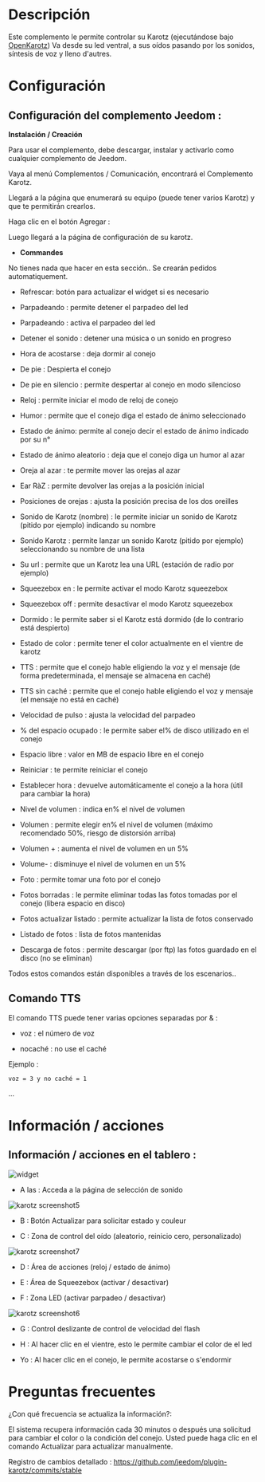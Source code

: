 Descripción 
===========

Este complemento le permite controlar su Karotz (ejecutándose bajo
[OpenKarotz](http://www.openkarotz.org/)) Va desde su led ventral, a
sus oídos pasando por los sonidos, síntesis de voz y lleno
d'autres.

Configuración 
=============

Configuración del complemento Jeedom : 
--------------------------------

**Instalación / Creación**

Para usar el complemento, debe descargar, instalar y
activarlo como cualquier complemento de Jeedom.

Vaya al menú Complementos / Comunicación, encontrará el
Complemento Karotz.

Llegará a la página que enumerará su equipo (puede
tener varios Karotz) y que te permitirán crearlos.

Haga clic en el botón Agregar :

Luego llegará a la página de configuración de su karotz.

-   **Commandes**

No tienes nada que hacer en esta sección.. Se crearán pedidos
automatiquement.

-   Refrescar: botón para actualizar el widget si es necesario

-   Parpadeando : permite detener el parpadeo del led

-   Parpadeando : activa el parpadeo del led

-   Detener el sonido : detener una música o un sonido en progreso

-   Hora de acostarse : deja dormir al conejo

-   De pie : Despierta el conejo

-   De pie en silencio : permite despertar al conejo en modo silencioso

-   Reloj : permite iniciar el modo de reloj de conejo

-   Humor : permite que el conejo diga el estado de ánimo seleccionado

-   Estado de ánimo: permite al conejo decir el estado de ánimo indicado por su
    n°

-   Estado de ánimo aleatorio : deja que el conejo diga un humor
    al azar

-   Oreja al azar : te permite mover las orejas
    al azar

-   Ear RàZ : permite devolver las orejas a la posición inicial

-   Posiciones de orejas : ajusta la posición precisa de los dos
    oreilles

-   Sonido de Karotz (nombre) : le permite iniciar un sonido de Karotz (pitido
    por ejemplo) indicando su nombre

-   Sonido Karotz : permite lanzar un sonido Karotz (pitido por ejemplo)
    seleccionando su nombre de una lista

-   Su url : permite que un Karotz lea una URL (estación de radio
    por ejemplo)

-   Squeezebox en : le permite activar el modo Karotz squeezebox

-   Squeezebox off : permite desactivar el modo Karotz squeezebox

-   Dormido : le permite saber si el Karotz está dormido (de lo contrario
    está despierto)

-   Estado de color : permite tener el color actualmente en el
    vientre de karotz

-   TTS : permite que el conejo hable eligiendo la voz y el
    mensaje (de forma predeterminada, el mensaje se almacena en caché)

-   TTS sin caché : permite que el conejo hable eligiendo el
    voz y mensaje (el mensaje no está en caché)

-   Velocidad de pulso : ajusta la velocidad del parpadeo

-   % del espacio ocupado : le permite saber el% de disco utilizado en
    el conejo

-   Espacio libre : valor en MB de espacio libre en el conejo

-   Reiniciar : te permite reiniciar el conejo

-   Establecer hora : devuelve automáticamente el conejo a
    la hora (útil para cambiar la hora)

-   Nivel de volumen : indica en% el nivel de volumen

-   Volumen : permite elegir en% el nivel de volumen (máximo recomendado
    50%, riesgo de distorsión arriba)

-   Volumen + : aumenta el nivel de volumen en un 5%

-   Volume- : disminuye el nivel de volumen en un 5%

-   Foto : permite tomar una foto por el conejo

-   Fotos borradas : le permite eliminar todas las fotos tomadas por el
    conejo (libera espacio en disco)

-   Fotos actualizar listado : permite actualizar la lista de fotos
    conservado

-   Listado de fotos : lista de fotos mantenidas

-   Descarga de fotos : permite descargar (por ftp) las fotos
    guardado en el disco (no se eliminan)

Todos estos comandos están disponibles a través de los escenarios..

Comando TTS 
------------

El comando TTS puede tener varias opciones separadas por & :

-   voz : el número de voz

-   nocaché : no use el caché

Ejemplo :

    voz = 3 y no caché = 1

...

Información / acciones 
========================

Información / acciones en el tablero : 
---------------------------------------

![widget](../images/widget.jpg)

-   A las : Acceda a la página de selección de sonido

![karotz screenshot5](../images/karotz_screenshot5.jpg)

-   B : Botón Actualizar para solicitar estado y
    couleur

-   C : Zona de control del oído (aleatorio, reinicio
    cero, personalizado)

![karotz screenshot7](../images/karotz_screenshot7.jpg)

-   D : Área de acciones (reloj / estado de ánimo)

-   E : Área de Squeezebox (activar / desactivar)

-   F : Zona LED (activar parpadeo / desactivar)

![karotz screenshot6](../images/karotz_screenshot6.jpg)

-   G : Control deslizante de control de velocidad del flash

-   H : Al hacer clic en el vientre, esto le permite cambiar el color de
    el led

-   Yo : Al hacer clic en el conejo, le permite acostarse o
    s'endormir

Preguntas frecuentes 
===

¿Con qué frecuencia se actualiza la información?:   

 El sistema recupera información cada 30 minutos o después
    una solicitud para cambiar el color o la condición del conejo. Usted puede
    haga clic en el comando Actualizar para actualizar manualmente.

Registro de cambios detallado :
<https://github.com/jeedom/plugin-karotz/commits/stable>

